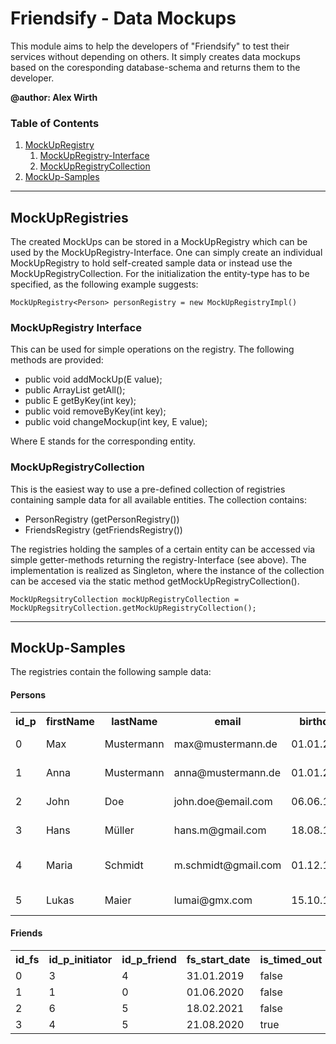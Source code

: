 # Friendsify - Data Mockups 

<p>This module aims to help the developers of "Friendsify" to test their services without depending on others. It simply creates data mockups based on the coresponding database-schema and returns them to the developer.</p>

**@author: Alex Wirth**

### Table of Contents
1. [ MockUpRegistry ](#registries)
   1. [ MockUpRegistry-Interface ](#registryinterface)
   2. [ MockUpRegistryCollection ](#registrycollection)
2. [ MockUp-Samples](#mockupsamples)
---
<a name="registries"></a>
## MockUpRegistries
<p>
The created MockUps can be stored in a MockUpRegistry which can be used by the MockUpRegistry-Interface. 
One can simply create an individual MockUpRegistry to hold self-created sample data or instead use the 
MockUpRegistryCollection. For the initialization the entity-type has to be specified, as the following example
suggests:

```
MockUpRegistry<Person> personRegistry = new MockUpRegistryImpl()
```
<a name="registryinterface"></a>
### MockUpRegistry Interface
<p>
This can be used for simple operations on the registry. The following methods are provided:

* public void addMockUp(E value);
* public ArrayList<E> getAll();
* public E getByKey(int key);
* public void removeByKey(int key);
* public void changeMockup(int key, E value);

Where E stands for the corresponding entity.
</p>

<a name="registrycollection"></a>
### MockUpRegistryCollection
<p>
This is the easiest way to use a pre-defined collection of registries containing sample data for all available
entities. The collection contains:

* PersonRegistry (getPersonRegistry())
* FriendsRegistry (getFriendsRegistry())

The registries holding the samples of a certain entity can be accessed via simple getter-methods returning the 
registry-Interface (see above). 
The implementation is realized as Singleton, where the instance of the collection can be accesed via the static
method getMockUpRegistryCollection().

```
MockUpRegsitryCollection mockUpRegistryCollection = MockUpRegsitryCollection.getMockUpRegistryCollection();
```
---
<a name="mockupsamples"></a>
## MockUp-Samples
The registries contain the following sample data:
</p>

#### Persons
<table title="Person">
    <tr>
        <th>id_p</th>
        <th>firstName</th>
        <th>lastName</th>
        <th>email</th>
        <th>birthday</th>
        <th>id_geoDB</th>
        <th>city</th>
        <th>password_hash</th>
    </tr>
    <tr>
        <td>0</td>
        <td>Max</td>
        <td>Mustermann</td>
        <td>max@mustermann.de</td>
        <td>01.01.2000</td>
        <td>Q483522</td>
        <td>Villach</td>
        <td>cGFzc3dvcmQ= (password)</td>
    </tr>
    <tr>
        <td>1</td>
        <td>Anna</td>
        <td>Mustermann</td>
        <td>anna@mustermann.de</td>
        <td>01.01.2001</td>
        <td>Q483522</td>
        <td>Villach</td>
        <td>aG91c2U= (house)</td>
    </tr>
    <tr>
        <td>2</td>
        <td>John</td>
        <td>Doe</td>
        <td>john.doe@email.com</td>
        <td>06.06.1990</td>
        <td>Q41753</td>
        <td>Klagenfurt</td>
        <td>YW5pbWFsCg== (animal)</td>
    </tr>
    <tr>
        <td>3</td>
        <td>Hans</td>
        <td>Müller</td>
        <td>hans.m@gmail.com</td>
        <td>18.08.1994</td>
        <td>Q660687</td>
        <td>Velden am Wörthersee</td>
        <td>Y2Fy (car)</td>
    </tr>
    <tr>
        <td>4</td>
        <td>Maria</td>
        <td>Schmidt</td>
        <td>m.schmidt@gmail.com</td>
        <td>01.12.1994</td>
        <td>Q875805</td>
        <td>Pörtschach am Wörthersee</td>
        <td>dHJlZQ== (tree)</td>
    </tr>
    <tr>
        <td>5</td>
        <td>Lukas</td>
        <td>Maier</td>
        <td>lumai@gmx.com</td>
        <td>15.10.1999</td>
        <td>Q494604</td>
        <td>Sankt Veit an der Glan</td>
        <td>Y29tcHV0ZXI= (computer)</td>
    </tr>
</table>

#### Friends
<table title="Friends">
    <tr>
        <th>id_fs</th>
        <th>id_p_initiator</th>
        <th>id_p_friend</th>
        <th>fs_start_date</th>
        <th>is_timed_out</th>
    </tr>
    <tr>
        <td>0</td>
        <td>3</td>
        <td>4</td>
        <td>31.01.2019</td>
        <td>false</td>
    </tr>
    <tr>
        <td>1</td>
        <td>1</td>
        <td>0</td>
        <td>01.06.2020</td>
        <td>false</td>
    </tr>
    <tr>
        <td>2</td>
        <td>6</td>
        <td>5</td>
        <td>18.02.2021</td>
        <td>false</td>
    </tr>
    <tr>
        <td>3</td>
        <td>4</td>
        <td>5</td>
        <td>21.08.2020</td>
        <td>true</td>
    </tr>
</table> 
